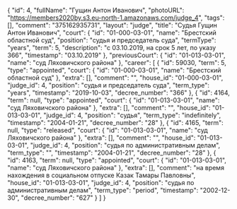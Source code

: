 {
    "id": 4,
    "fullName": "Гущин Антон Иванович",
    "photoURL": "https://members2020by.s3.eu-north-1.amazonaws.com/judge_4",
    "tags": [],
    "comment": "375162935731",
    "layout": "judge",
    "title": "Судья Гущин Антон Иванович",
    "court": {
        "id": "01-000-03-01",
        "name": "Брестский областной суд",
        "position": "судья и председатель суда",
        "termType": "years",
        "term": 5,
        "description": "c 03.10.2019, на срок 5 лет, по указу 366",
        "timestamp": "03.10.2019"
    },
    "previousCourt": {
        "id": "01-013-03-01",
        "name": "суд Ляховичского района"
    },
    "career": [
        {
            "id": 59030,
            "term": 5,
            "type": "appointed",
            "court": {
                "id": "01-000-03-01",
                "name": "Брестский областной суд"
            },
            "extra": [],
            "comment": "",
            "house_id": "01-000-03-01",
            "judge_id": 4,
            "position": "судья и председатель суда",
            "term_type": "years",
            "timestamp": "2019-10-03",
            "decree_number": "366"
        },
        {
            "id": 4164,
            "term": null,
            "type": "appointed",
            "court": {
                "id": "01-013-03-01",
                "name": "суд Ляховичского района"
            },
            "extra": [],
            "comment": "",
            "house_id": "01-013-03-01",
            "judge_id": 4,
            "position": "судья",
            "term_type": "indefinitely",
            "timestamp": "2004-01-21",
            "decree_number": "28"
        },
        {
            "id": 4165,
            "term": null,
            "type": "released",
            "court": {
                "id": "01-013-03-01",
                "name": "суд Ляховичского района"
            },
            "extra": [],
            "comment": "",
            "house_id": "01-013-03-01",
            "judge_id": 4,
            "position": "судья по административным делам",
            "term_type": "",
            "timestamp": "2004-01-21",
            "decree_number": "28"
        },
        {
            "id": 4163,
            "term": null,
            "type": "appointed",
            "court": {
                "id": "01-013-03-01",
                "name": "суд Ляховичского района"
            },
            "extra": [],
            "comment": "на время нахождения в социальном отпуске Казак Тамары Павловны",
            "house_id": "01-013-03-01",
            "judge_id": 4,
            "position": "судья по административным делам",
            "term_type": "period",
            "timestamp": "2002-12-30",
            "decree_number": "627"
        }
    ]
}